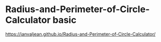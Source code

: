 # Radius-and-Perimeter-of-Circle-Calculator basic
https://janvaljean.github.io/Radius-and-Perimeter-of-Circle-Calculator/
